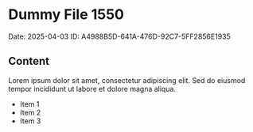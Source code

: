 # Dummy File 1550

Date: 2025-04-03
ID: A4988B5D-641A-476D-92C7-5FF2856E1935

## Content

Lorem ipsum dolor sit amet, consectetur adipiscing elit.
Sed do eiusmod tempor incididunt ut labore et dolore magna aliqua.

* Item 1
* Item 2
* Item 3

